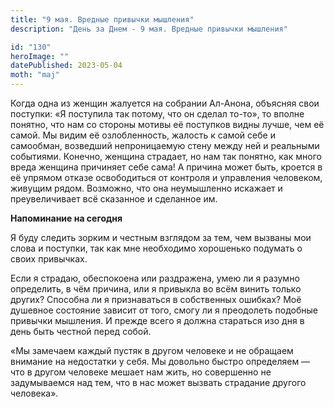 ```yaml
---
title: "9 мая. Вредные привычки мышления"
description: "День за Днем - 9 мая. Вредные привычки мышления"

id: "130"
heroImage: ""
datePublished: 2023-05-04
moth: "maj"
---
```


Когда одна из женщин жалуется на собрании Ал-Анона, объясняя свои поступки: «Я
поступила так потому, что он сделал то-то», то вполне понятно, что нам со
стороны мотивы её поступков видны лучше, чем её самой. Мы видим её
озлобленность, жалость к самой себе и самообман, возведший непроницаемую стену
между ней и реальными событиями. Конечно, женщина страдает, но нам так
понятно, как много вреда женщина причиняет себе сама! А причина может быть,
кроется в её упрямом отказе освободиться от контроля и управления человеком,
живущим рядом. Возможно, что она неумышленно искажает и преувеличивает всё
сказанное и сделанное им.

**Напоминание на сегодня**

Я буду следить зорким и честным взглядом за тем, чем вызваны мои слова и
поступки, так как мне необходимо хорошенько подумать о своих привычках.

Если я страдаю, обеспокоена или раздражена, умею ли я разумно определить, в
чём причина, или я привыкла во всём винить только других? Способна ли я
признаваться в собственных ошибках? Моё душевное состояние зависит от того,
смогу ли я преодолеть подобные привычки мышления. И прежде всего я должна
стараться изо дня в день быть честной перед собой.

«Мы замечаем каждый пустяк в другом человеке и не обращаем внимание на
недостатки у себя. Мы довольно быстро определяем — что в другом человеке
мешает нам жить, но совершенно не задумываемся над тем, что в нас может
вызвать страдание другого человека».
